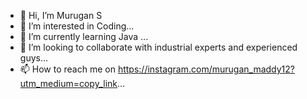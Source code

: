 - 👋 Hi, I’m Murugan S
- 👀 I’m interested in  Coding...
- 🌱 I’m currently learning Java ...
- 💞️ I’m looking to collaborate with industrial experts and experienced guys...
- 📫 How to reach me on https://instagram.com/murugan_maddy12?utm_medium=copy_link...


